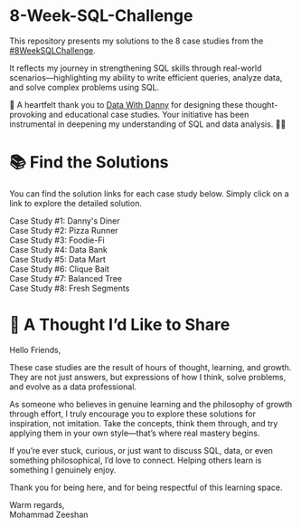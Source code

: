 # 8-Week-SQL-Challenge
This repository presents my solutions to the 8 case studies from the  [#8WeekSQLChallenge](https://8weeksqlchallenge.com/).

It reflects my journey in strengthening SQL skills through real-world scenarios—highlighting my ability to write efficient queries, analyze data, and solve complex problems using SQL.

🙏 A heartfelt thank you to [Data With Danny](https://www.linkedin.com/company/datawithdanny/) for designing these thought-provoking and educational case studies. Your initiative has been instrumental in deepening my understanding of SQL and data analysis. 👏🏻

# 📚 Find the Solutions
You can find the solution links for each case study below. Simply click on a link to explore the detailed solution.

Case Study #1: Danny's Diner<br>
Case Study #2: Pizza Runner<br>
Case Study #3: Foodie-Fi<br>
Case Study #4: Data Bank<br>
Case Study #5: Data Mart<br>
Case Study #6: Clique Bait<br>
Case Study #7: Balanced Tree<br>
Case Study #8: Fresh Segments

# 🧠 A Thought I’d Like to Share
Hello Friends,

These case studies are the result of hours of thought, learning, and growth. They are not just answers, but expressions of how I think, solve problems, and evolve as a data professional.

As someone who believes in genuine learning and the philosophy of growth through effort, I truly encourage you to explore these solutions for inspiration, not imitation. Take the concepts, think them through, and try applying them in your own style—that’s where real mastery begins.

If you’re ever stuck, curious, or just want to discuss SQL, data, or even something philosophical, I’d love to connect. Helping others learn is something I genuinely enjoy.

Thank you for being here, and for being respectful of this learning space.

Warm regards,<br>
Mohammad Zeeshan
